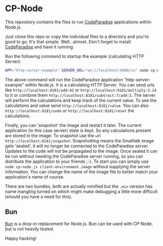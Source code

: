 # CP-Node
This repository contains the files to run [CodeParadise](https://github.com/ErikOnBike/CodeParadise) applications within Node.js.

Just clone this repo or copy the individual files to a directory and you're good to go. It's that simple. Well...almost. Don't forget to install [CodeParadise](https://github.com/ErikOnBike/CodeParadise) and have it running.

Run the following command to startup the example (calculating HTTP Server):
```bash
APP="http-server-example" SERVER_URL="ws://localhost:8080/io" node cp-node.js client-environment.image
```

The above command will run the CodeParadise application "http-server-example" within Node.js. It is a calculating HTTP Server. You can send urls like `http://localhost:8181/add:42` or `http://localhost:8181/multiply:3.14` to it or combine them `http://localhost:8181/subtract:7/add:3`. The server will perform the calculations and keep track of the current value. To see the calculations and value send `http://localhost:8181/value`. You can also `http://localhost:8181/undo` or `http://localhost:8181/reset` the calculations.

Finally, you can 'snapshot' the image and restart it later. The current application (in this case server) state is kept. So any calculations present are stored in the image. To snapshot use the url `http://localhost:8181/snapshot`. Snapshotting means the Smalltalk image gets 'sealed', it will no longer be connected to the CodeParadise server. Updates to the code will not be propagated to the image. Once sealed it can be run without needing the CodeParadise server running, so you can distribute the application to your friends ;-). To start you can simply use `node cp-node.js client-environment.image` without supplying the server information. You can change the name of the image file to better match your application's name of course.

There are two bundles, both are actually minified but the `.min` version has name mangling turned on which might make debugging a little more difficult (should you have a need for this).

## Bun
[Bun](https://bun.sh) is a drop-in replacement for Node.js. Bun can be used with CP-Node, but is not heavily tested.

Happy hacking!
